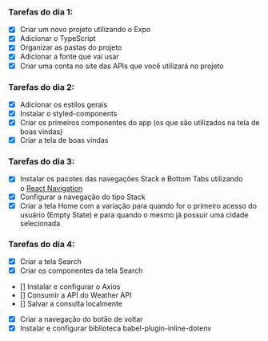 ### Tarefas do dia 1:

- [x] Criar um novo projeto utilizando o Expo
- [x] Adicionar o TypeScript
- [x] Organizar as pastas do projeto
- [x] Adicionar a fonte que vai usar
- [x] Criar uma conta no site das APIs que você utilizará no projeto

### Tarefas do dia 2:

- [x] Adicionar os estilos gerais
- [x] Instalar o styled-components
- [x] Criar os primeiros componentes do app (os que são utilizados na tela de boas vindas)
- [x] Criar a tela de boas vindas

### Tarefas do dia 3:

- [x] Instalar os pacotes das navegações Stack e Bottom Tabs utilizando o [React Navigation](https://caelum57945.lt.acemlnb.com/Prod/link-tracker?redirectUrl=aHR0cHMlM0ElMkYlMkZyZWFjdG5hdmlnYXRpb24ub3JnJTJGJTNGdXRtX3NvdXJjZSUzREFjdGl2ZUNhbXBhaWduJTI2dXRtX21lZGl1bSUzRGVtYWlsJTI2dXRtX2NvbnRlbnQlM0QlMjUyMzdEYXlzT2ZDb2RlJTJCLSUyQlJlYWN0JTJCTmF0aXZlJTJCY29tJTJCRXhwbyUyQjMlMjUyRjclMjUzQSUyQkNyaWFuZG8lMkJhJTJCdGVsYSUyQkhvbWUlMkJlJTJCaW5zdGFsYW5kbyUyQmElMkJuYXZlZ2ElMjVDMyUyNUE3JTI1QzMlMjVBM28lMjZ1dG1fY2FtcGFpZ24lM0QlMjU1QkFsdXJhJTJCJTI1MjM3RGF5cyUyQk9mJTJCQ29kZSUyNTVEJTI1MjhQeXRob24lMkJQYW5kYXMlMkItJTJCMSUyNUMyJTI1QUElMkJFZCUyQiUyNTI5JTJCMyUyNTJGNw==&sig=3sXUH8VHaXjhj7SsJpCnPPSFGdzcEtPB8VgxqJtovzbr&iat=1676718264&a=%7C%7C476258007%7C%7C&account=caelum57945%2Eactivehosted%2Ecom&email=%2FugXgXT6KHXc97giiD38qKyPUFd7JHyq9acdSgULWaM%3D&s=87881b8555547f90596aff8c0ccca863&i=2346A14404A266A16488)
- [x] Configurar a navegação do tipo Stack
- [x] Criar a tela Home com a variação para quando for o primeiro acesso do usuário (Empty State) e para quando o mesmo já possuir uma cidade selecionada

### Tarefas do dia 4:

- [x] Criar a tela Search
- [x] Criar os componentes da tela Search
- [] Instalar e configurar o Axios
- [] Consumir a API do Weather API
- [] Salvar a consulta localmente
- [x] Criar a navegação do botão de voltar
- [x] Instalar e configurar biblioteca babel-plugin-inline-dotenv
